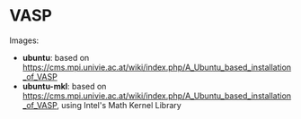 # VASP
Images:
* **ubuntu**: based on https://cms.mpi.univie.ac.at/wiki/index.php/A_Ubuntu_based_installation_of_VASP
* **ubuntu-mkl**: based on https://cms.mpi.univie.ac.at/wiki/index.php/A_Ubuntu_based_installation_of_VASP, using Intel's Math Kernel Library
